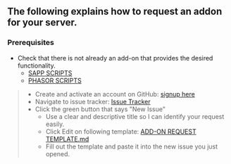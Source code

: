 ## The following explains how to request an addon for your server.

### Prerequisites
* Check that there is not already an add-on that provides the desired functionality.
    * [SAPP SCRIPTS](https://github.com/Chalwk77/HALO-SCRIPT-PROJECTS/tree/master/SAPP%20SCRIPTS)
    * [PHASOR SCRIPTS](https://github.com/Chalwk77/HALO-SCRIPT-PROJECTS/tree/master/PHASOR%20SCRIPTS)
    
> * Create and activate an account on GitHub: [signup here](https://github.com/join?source=header-repo)
> * Navigate to issue tracker: [Issue Tracker](https://github.com/Chalwk77/HALO-SCRIPT-PROJECTS/issues)
> * Click the green button that says "New Issue"
>    * Use a clear and descriptive title so I can identify your request easily.
>    * Click Edit on following template: [ADD-ON REQUEST TEMPLATE.md](https://github.com/Chalwk77/HALO-SCRIPT-PROJECTS/blob/master/ADD-ON%20REQUEST%20TEMPLATE.md)
>    * Fill out the template and paste it into the new issue you just opened.
